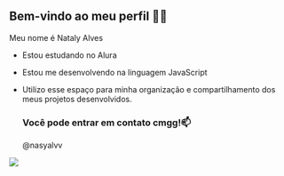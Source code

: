 ## Bem-vindo ao meu perfil 🩷✨

Meu nome é Nataly Alves

- Estou estudando no Alura
- Estou me desenvolvendo na linguagem JavaScript
- Utilizo esse espaço para minha organização e compartilhamento dos meus projetos desenvolvidos.

  ### Você pode entrar em contato cmgg!📫
  @nasyalvv

![](https://media.tenor.com/B1DAialnyKkAAAAi/flirt.gif)
  
  
